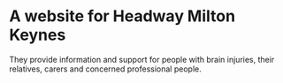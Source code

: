 # A website for Headway Milton Keynes 
They provide information and support for people with brain injuries, their relatives, carers and concerned professional people.
